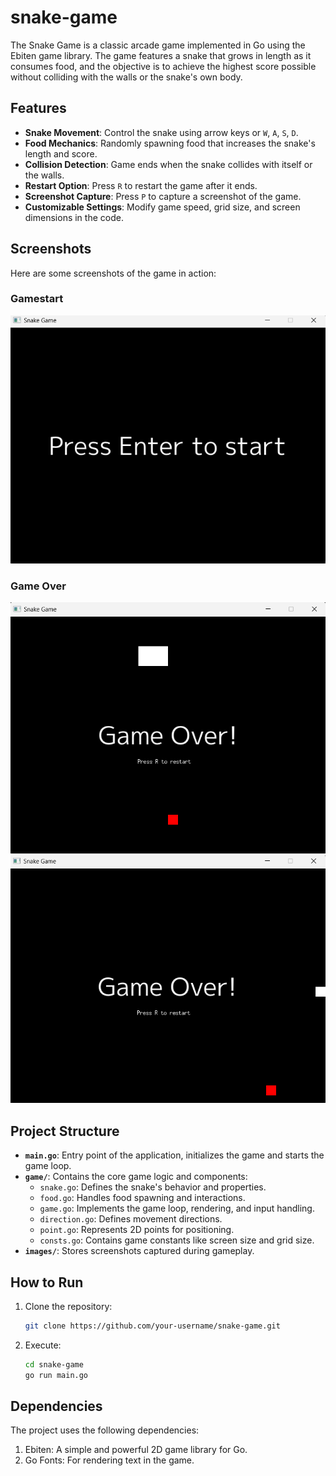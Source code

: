 # snake-game

The Snake Game is a classic arcade game implemented in Go using the Ebiten game library. The game features a snake that grows in length as it consumes food, and the objective is to achieve the highest score possible without colliding with the walls or the snake's own body.

## Features

- **Snake Movement**: Control the snake using arrow keys or `W`, `A`, `S`, `D`.
- **Food Mechanics**: Randomly spawning food that increases the snake's length and score.
- **Collision Detection**: Game ends when the snake collides with itself or the walls.
- **Restart Option**: Press `R` to restart the game after it ends.
- **Screenshot Capture**: Press `P` to capture a screenshot of the game.
- **Customizable Settings**: Modify game speed, grid size, and screen dimensions in the code.

## Screenshots

Here are some screenshots of the game in action:

### Gamestart
![Gamestart Screenshot](./images/gamestart.png)

### Game Over
![Game Over Self Screenshot](./images/gameoverself.png)
![Game Over Self Screenshot](./images/gameoveredge.png)

## Project Structure

- **`main.go`**: Entry point of the application, initializes the game and starts the game loop.
- **`game/`**: Contains the core game logic and components:
  - `snake.go`: Defines the snake's behavior and properties.
  - `food.go`: Handles food spawning and interactions.
  - `game.go`: Implements the game loop, rendering, and input handling.
  - `direction.go`: Defines movement directions.
  - `point.go`: Represents 2D points for positioning.
  - `consts.go`: Contains game constants like screen size and grid size.
- **`images/`**: Stores screenshots captured during gameplay.

## How to Run

1. Clone the repository:
   ```bash
   git clone https://github.com/your-username/snake-game.git
   ```
2. Execute:
   ```bash
   cd snake-game
   go run main.go
   ```

## Dependencies

The project uses the following dependencies:

1. Ebiten: A simple and powerful 2D game library for Go.
2. Go Fonts: For rendering text in the game.